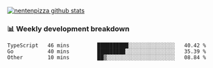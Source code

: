 [![nentenpizza github stats](https://github-readme-stats.vercel.app/api?username=nentenpizza&count_private=true)](https://github.com/anuraghazra/github-readme-stats)

### 📊 Weekly development breakdown
<!--START_SECTION:waka-->

```text
TypeScript   46 mins         ██████████░░░░░░░░░░░░░░░   40.42 %
Go           40 mins         █████████░░░░░░░░░░░░░░░░   35.39 %
Other        10 mins         ██▒░░░░░░░░░░░░░░░░░░░░░░   08.84 %
```

<!--END_SECTION:waka-->


